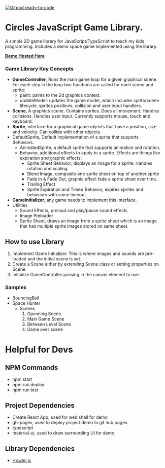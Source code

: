 [![Gitpod ready-to-code](https://img.shields.io/badge/Gitpod-ready--to--code-blue?logo=gitpod)](https://gitpod.io/#https://github.com/nickzinn/circles)

# Circles JavaScript Game Library.
A simple 2D game library for JavaScript/TypeScript to teach my kids programming.   Includes a demo space game implemented using the library.

**[Demo Hosted Here](https://nickzinn.github.io/circles/)**
### Game Library Key Concepts
+ **GameController**, Runs the main game loop for a given graphical scene.   For each step in the loop two functions are called for each scene and sprite:
  + paint: paints to the 2d graphics context.
  + updateModel: updates the game model, which includes sprite/scene lifecycle, sprites positions, collision and user input handlers.
+ **Scene**, A graphics scene.  Contains sprites.  Does all movement.  Handles collisions.  Handles user input.  Currently supports mouse, touch and keyboard.
+ **Sprite**, interface for a graphical game objects that have a position, size and velocity.  Can collide with other objects.  
+ DefaultSprite, Default implementation of a sprite that supports Behaviors.   
  + AnimatedSprite, a default sprite that supports animation and rotation.
  + Behavior, additional effects to apply to a sprite.  Effects are things like expiration and graphic effects:
    + Sprite Sheet Behavior, displays an image for a sprite.  Handles rotation and scaling.
    + Blend Image, composite one sprite sheet on top of another.sprite
    + Fade In & Fade Out, graphic effect fade a sprite sheet over time.
    + Trailing Effect
    + Sprite Expiration and Timed Behavior, expires sprites and behaviors with some timeout.
+ **GameInitializer**, any game needs to implement this interface.
+ Utilities
  + Sound Effects, preload and play/pause sound effects.
  + Image Preloader
  + Sprite Sheet, draws an image from a sprite sheet which is an image that has multiple sprite images stored on same sheet.
## How to use Library
  1. Implement Game Initializer.  This is where images and sounds are pre-loaded and the initial scene is set.
  2. Create a Scene either by extending Scene class or setting properties on Scene.
  3. Initialize GameController passing in the canvas element to use.
### Samples
+ BouncingBall
+ Space Hunter
  + Scenes
    1. Openning Scene.
    2. Main Game Scene
    3. Between Level Scene
    4. Game over scene
# Helpful for Devs
## NPM Commands
+ npm start
+ npm run deploy
+ npm run test
## Project Dependencies
+ Create React App, used for web shell for demo
+ gh-pages, used to deploy project demo to git hub pages.
+ typescript
+ material-ui, used to draw surrounding UI for demo.
## Library Dependencies
+ [Howler.js](https://github.com/goldfire/howler.js)